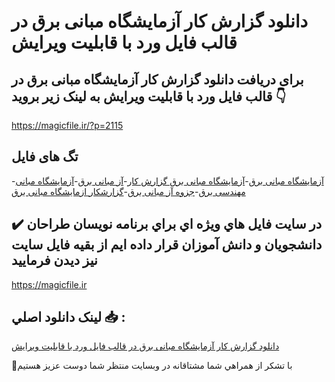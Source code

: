 # دانلود گزارش کار آزمایشگاه مبانی برق در قالب فایل ورد با قابلیت ویرایش

## برای دریافت دانلود گزارش کار آزمایشگاه مبانی برق در قالب فایل ورد با قابلیت ویرایش به لینک زیر بروید 👇

https://magicfile.ir/?p=2115

## تگ های فایل

-[آزمایشگاه مبانی برق](https://magicfile.ir/product/%da%af%d8%b2%d8%a7%d8%b1%d8%b4-%da%a9%d8%a7%d8%b1-%d8%a2%d8%b2%d9%85%d8%a7%db%8c%d8%b4%da%af%d8%a7%d9%87-%d9%85%d8%a8%d8%a7%d9%86%db%8c-%d8%a8%d8%b1%d9%82/)-[آزمایشگاه مبانی برق گزارش کار](https://magicfile.ir/product/%da%af%d8%b2%d8%a7%d8%b1%d8%b4-%da%a9%d8%a7%d8%b1-%d8%a2%d8%b2%d9%85%d8%a7%db%8c%d8%b4%da%af%d8%a7%d9%87-%d9%85%d8%a8%d8%a7%d9%86%db%8c-%d8%a8%d8%b1%d9%82/)-[آز مبانی برق](https://magicfile.ir/product/%da%af%d8%b2%d8%a7%d8%b1%d8%b4-%da%a9%d8%a7%d8%b1-%d8%a2%d8%b2%d9%85%d8%a7%db%8c%d8%b4%da%af%d8%a7%d9%87-%d9%85%d8%a8%d8%a7%d9%86%db%8c-%d8%a8%d8%b1%d9%82/)-[آزمایشگاه مبانی مهندسی برق](https://magicfile.ir/product/%da%af%d8%b2%d8%a7%d8%b1%d8%b4-%da%a9%d8%a7%d8%b1-%d8%a2%d8%b2%d9%85%d8%a7%db%8c%d8%b4%da%af%d8%a7%d9%87-%d9%85%d8%a8%d8%a7%d9%86%db%8c-%d8%a8%d8%b1%d9%82/)-[جزوه آز مبانی برق](https://magicfile.ir/product/%da%af%d8%b2%d8%a7%d8%b1%d8%b4-%da%a9%d8%a7%d8%b1-%d8%a2%d8%b2%d9%85%d8%a7%db%8c%d8%b4%da%af%d8%a7%d9%87-%d9%85%d8%a8%d8%a7%d9%86%db%8c-%d8%a8%d8%b1%d9%82/)-[گزارشکار ازمایشگاه مبانی برق](https://magicfile.ir/product/%da%af%d8%b2%d8%a7%d8%b1%d8%b4-%da%a9%d8%a7%d8%b1-%d8%a2%d8%b2%d9%85%d8%a7%db%8c%d8%b4%da%af%d8%a7%d9%87-%d9%85%d8%a8%d8%a7%d9%86%db%8c-%d8%a8%d8%b1%d9%82/)

## ✔️ در سايت فايل هاي ويژه اي براي برنامه نويسان طراحان دانشجويان و دانش آموزان قرار داده ايم از بقيه فايل سايت نيز ديدن فرماييد

https://magicfile.ir


## لينک دانلود اصلي 📥 :

[دانلود گزارش کار آزمایشگاه مبانی برق در قالب فایل ورد با قابلیت ویرایش](https://magicfile.ir/product/%da%af%d8%b2%d8%a7%d8%b1%d8%b4-%da%a9%d8%a7%d8%b1-%d8%a2%d8%b2%d9%85%d8%a7%db%8c%d8%b4%da%af%d8%a7%d9%87-%d9%85%d8%a8%d8%a7%d9%86%db%8c-%d8%a8%d8%b1%d9%82/) 


🙏با تشکر از همراهي شما مشتاقانه در وبسایت منتظر شما دوست عزیز هستیم

